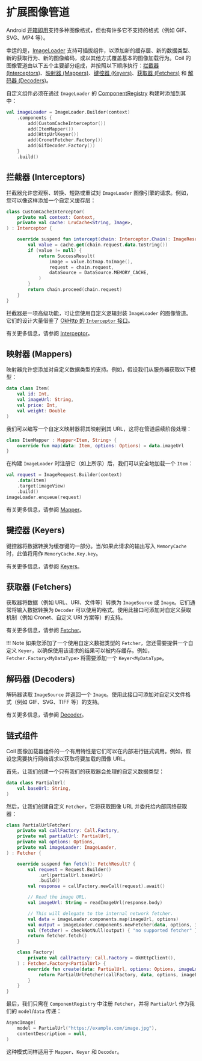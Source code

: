 # 扩展图像管道

Android [开箱即用](https://developer.android.com/guide/topics/media/media-formats#image-formats)支持多种图像格式，但也有许多它不支持的格式（例如 GIF、SVG、MP4 等）。

幸运的是，[ImageLoader](image_loaders.md) 支持可插拔组件，以添加新的缓存层、新的数据类型、新的获取行为、新的图像编码，或以其他方式覆盖基本的图像加载行为。Coil 的图像管道由以下五个主要部分组成，并按照以下顺序执行：[拦截器 (Interceptors)](/coil/api/coil-core/coil3.intercept/-interceptor)、[映射器 (Mappers)](/coil/api/coil-core/coil3.map/-mapper)、[键控器 (Keyers)](/coil/api/coil-core/coil3.key/-keyer)、[获取器 (Fetchers)](/coil/api/coil-core/coil3.fetch/-fetcher) 和 [解码器 (Decoders)](/coil/api/coil-core/coil3.decode/-decoder)。

自定义组件必须在通过 `ImageLoader` 的 [ComponentRegistry](/coil/api/coil-core/coil3/-component-registry) 构建时添加到其中：

```kotlin
val imageLoader = ImageLoader.Builder(context)
    .components {
        add(CustomCacheInterceptor())
        add(ItemMapper())
        add(HttpUrlKeyer())
        add(CronetFetcher.Factory())
        add(GifDecoder.Factory())
    }
    .build()
```

## 拦截器 (Interceptors)

拦截器允许您观察、转换、短路或重试对 `ImageLoader` 图像引擎的请求。例如，您可以像这样添加一个自定义缓存层：

```kotlin
class CustomCacheInterceptor(
    private val context: Context,
    private val cache: LruCache<String, Image>,
) : Interceptor {

    override suspend fun intercept(chain: Interceptor.Chain): ImageResult {
        val value = cache.get(chain.request.data.toString())
        if (value != null) {
            return SuccessResult(
                image = value.bitmap.toImage(),
                request = chain.request,
                dataSource = DataSource.MEMORY_CACHE,
            )
        }
        return chain.proceed(chain.request)
    }
}
```

拦截器是一项高级功能，可让您使用自定义逻辑封装 `ImageLoader` 的图像管道。它们的设计大量借鉴了 [OkHttp 的 `Interceptor` 接口](https://square.github.io/okhttp/interceptors/#interceptors)。

有关更多信息，请参阅 [Interceptor](/coil/api/coil-core/coil3.intercept/-interceptor)。

## 映射器 (Mappers)

映射器允许您添加对自定义数据类型的支持。例如，假设我们从服务器获取以下模型：

```kotlin
data class Item(
    val id: Int,
    val imageUrl: String,
    val price: Int,
    val weight: Double
)
```

我们可以编写一个自定义映射器将其映射到其 URL，这将在管道后续阶段处理：

```kotlin
class ItemMapper : Mapper<Item, String> {
    override fun map(data: Item, options: Options) = data.imageUrl
}
```

在构建 `ImageLoader` 时注册它（如上所示）后，我们可以安全地加载一个 `Item`：

```kotlin
val request = ImageRequest.Builder(context)
    .data(item)
    .target(imageView)
    .build()
imageLoader.enqueue(request)
```

有关更多信息，请参阅 [Mapper](/coil/api/coil-core/coil3.map/-mapper)。

## 键控器 (Keyers)

键控器将数据转换为缓存键的一部分。当/如果此请求的输出写入 `MemoryCache` 时，此值将用作 `MemoryCache.Key.key`。

有关更多信息，请参阅 [Keyers](/coil/api/coil-core/coil3.key/-keyer)。

## 获取器 (Fetchers)

获取器将数据（例如 URL、URI、文件等）转换为 `ImageSource` 或 `Image`。它们通常将输入数据转换为 `Decoder` 可以使用的格式。使用此接口可添加对自定义获取机制（例如 Cronet、自定义 URI 方案等）的支持。

有关更多信息，请参阅 [Fetcher](/coil/api/coil-core/coil3.fetch/-fetcher)。

!!! Note
    如果您添加了一个使用自定义数据类型的 `Fetcher`，您还需要提供一个自定义 `Keyer`，以确保使用该请求的结果可以被内存缓存。例如，`Fetcher.Factory<MyDataType>` 将需要添加一个 `Keyer<MyDataType`。

## 解码器 (Decoders)

解码器读取 `ImageSource` 并返回一个 `Image`。使用此接口可添加对自定义文件格式（例如 GIF、SVG、TIFF 等）的支持。

有关更多信息，请参阅 [Decoder](/coil/api/coil-core/coil3.decode/-decoder)。

## 链式组件

Coil 图像加载器组件的一个有用特性是它们可以在内部进行链式调用。例如，假设您需要执行网络请求以获取将要加载的图像 URL。

首先，让我们创建一个只有我们的获取器会处理的自定义数据类型：

```kotlin
data class PartialUrl(
    val baseUrl: String,
)
```

然后，让我们创建自定义 `Fetcher`，它将获取图像 URL 并委托给内部网络获取器：

```kotlin
class PartialUrlFetcher(
    private val callFactory: Call.Factory,
    private val partialUrl: PartialUrl,
    private val options: Options,
    private val imageLoader: ImageLoader,
) : Fetcher {

    override suspend fun fetch(): FetchResult? {
        val request = Request.Builder()
            .url(partialUrl.baseUrl)
            .build()
        val response = callFactory.newCall(request).await()

        // Read the image URL.
        val imageUrl: String = readImageUrl(response.body)

        // This will delegate to the internal network fetcher.
        val data = imageLoader.components.map(imageUrl, options)
        val output = imageLoader.components.newFetcher(data, options, imageLoader)
        val (fetcher) = checkNotNull(output) { "no supported fetcher" }
        return fetcher.fetch()
    }

    class Factory(
        private val callFactory: Call.Factory = OkHttpClient(),
    ) : Fetcher.Factory<PartialUrl> {
        override fun create(data: PartialUrl, options: Options, imageLoader: ImageLoader): Fetcher {
            return PartialUrlFetcher(callFactory, data, options, imageLoader)
        }
    }
}
```

最后，我们只需在 `ComponentRegistry` 中注册 `Fetcher`，并将 `PartialUrl` 作为我们的 `model`/`data` 传递：

```kotlin
AsyncImage(
    model = PartialUrl("https://example.com/image.jpg"),
    contentDescription = null,
)
```

这种模式同样适用于 `Mapper`、`Keyer` 和 `Decoder`。